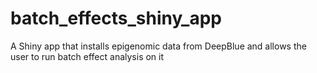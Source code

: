 # batch_effects_shiny_app
A Shiny app that installs epigenomic data from DeepBlue and allows the user to run batch effect analysis on it
